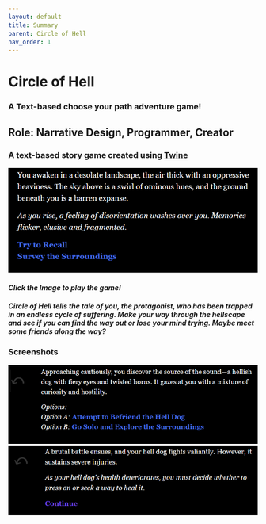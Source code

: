 ```yaml
---
layout: default
title: Summary
parent: Circle of Hell
nav_order: 1
---
```


# **Circle of Hell**

### A Text-based choose your path adventure game!

## Role: **Narrative Design, Programmer, Creator**

### A text-based story game created using [Twine](https://twinery.org/)

[![Start](./pictures/Start.png)](https://choseo.itch.io/circle-of-hell)
#### *Click the Image to play the game!*

##### Circle of Hell tells the tale of you, the protagonist, who has been trapped in an endless cycle of suffering. Make your way through the hellscape and see if you can find the way out or lose your mind trying. Maybe meet some friends along the way?

### Screenshots
![dogChoice](./pictures/DogChoice.png) ![dogFight](./pictures/dogFight.png)

